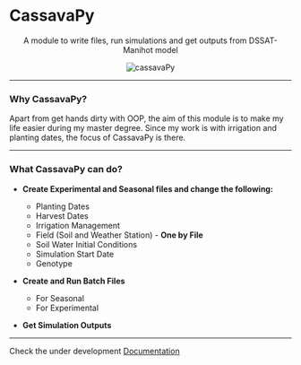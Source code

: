 # CassavaPy

<p align="center">
  A module to write files, run simulations and get outputs from DSSAT-Manihot model
</p>

<p align="center">
  <img src="github/cassavapy.png" alt="cassavaPy" title="cassavaPy">
 </p>

---

### Why CassavaPy?

Apart from get hands dirty with OOP, the aim of this module is to make my life easier during my master degree.
Since my work is with irrigation and planting dates, the focus of CassavaPy is there.

---

### What CassavaPy can do?

- **Create Experimental and Seasonal files and change the following:**
  - Planting Dates
  - Harvest Dates
  - Irrigation Management
  - Field (Soil and Weather Station) - **One by File**
  - Soil Water Initial Conditions
  - Simulation Start Date
  - Genotype

- **Create and Run Batch Files**

  - For Seasonal
  - For Experimental

- **Get Simulation Outputs**

---

Check the under development [Documentation](https://cassavapy.readthedocs.io/en/latest/)


